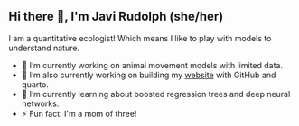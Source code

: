 ## Hi there 👋, I'm Javi Rudolph (she/her)

I am a quantitative ecologist! Which means I like to play with models to understand nature. 

- 🔭 I’m currently working on animal movement models with limited data.
- 🔭 I’m also currently working on building my [website](https://javirudolph.github.io/) with GitHub and quarto.
- 🌱 I’m currently learning about boosted regression trees and deep neural networks.
- ⚡ Fun fact: I'm a mom of three!

